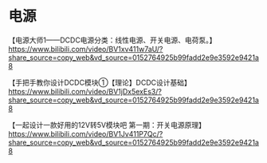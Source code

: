 # 电源

【电源大师1——DCDC电源分类：线性电源、开关电源、电荷泵。】 https://www.bilibili.com/video/BV1xv411w7aU/?share_source=copy_web&vd_source=0152764925b99fadd2e9e3592e9421a8

【手把手教你设计DCDC模块①【理论】DCDC设计基础】 https://www.bilibili.com/video/BV1jDx5exEs3/?share_source=copy_web&vd_source=0152764925b99fadd2e9e3592e9421a8

【一起设计一款好用的12V转5V模块吧  第一期：开关电源原理】 https://www.bilibili.com/video/BV1Jv411P7Qc/?share_source=copy_web&vd_source=0152764925b99fadd2e9e3592e9421a8
